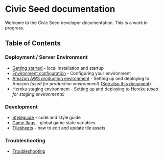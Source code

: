 # Civic Seed documentation

Welcome to the Civic Seed developer documentation. This is a work in progress.

## Table of Contents

### Deployment / Server Environment

* [Getting started](https://github.com/engagementgamelab/CivicSeed/blob/master/doc/getting-started.md) - local installation and startup
* [Environment configuration](https://github.com/engagementgamelab/CivicSeed/blob/master/doc/environment-configuration.md) - Configuring your environment
* [Amazon AWS production environment](https://github.com/engagementgamelab/CivicSeed/blob/master/doc/aws-environment.md) - Setting up and deploying to Amazon _(used for production environment)_ ([See also this document](https://github.com/engagementgamelab/CivicSeed/blob/master/doc/amazon-s3-production-environment.md))
* [Heroku staging environment](https://github.com/engagementgamelab/CivicSeed/blob/master/doc/heroku-environment.md) - Setting up and deploying to Heroku _(used for staging environments)_

### Development

* [Styleguide](https://github.com/engagementgamelab/CivicSeed/blob/master/doc/styleguide.md) - code and style guide
* [Game flags](https://github.com/engagementgamelab/CivicSeed/blob/master/doc/flags.md) - global game state variables
* [Tilesheets](https://github.com/engagementgamelab/CivicSeed/blob/master/doc/tilesheets.md) - how to edit and update tile assets

### Troubleshooting

* [Troubleshooting](https://github.com/engagementgamelab/CivicSeed/blob/master/doc/troubleshooting.md)
